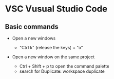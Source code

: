 # VSC Vusual Studio Code

## Basic commands

* Open a new windows
    * "Ctrl k" (release the keys) + "o"

* Open a new window on the same project
    * Ctrl + Shift + p  to open the command palette
    * search for Duplicate: workspace duplicate